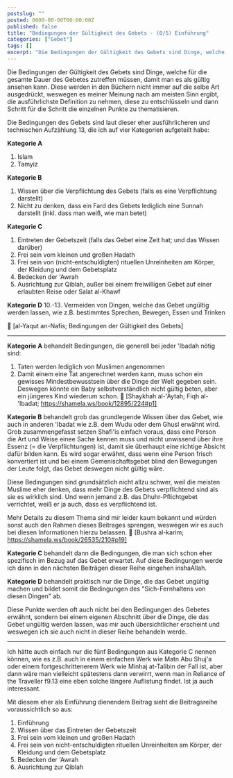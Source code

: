 ```yaml
---
postslug: ""
posted: 0000-00-00T00:00:00Z
published: false
title: "Bedingungen der Gültigkeit des Gebets - (0/5) Einführung"
categories: ["Gebet"]
tags: []
excerpt: "Die Bedingungen der Gültigkeit des Gebets sind Dinge, welche für die gesamte Dauer des Gebetes zutr..."
---
```


Die Bedingungen der Gültigkeit des Gebets sind Dinge, welche für die gesamte Dauer des Gebetes zutreffen müssen, damit man es als gültig ansehen kann. Diese werden in den Büchern nicht immer auf die selbe Art ausgedrückt, weswegen es meiner Meinung nach am meisten Sinn ergibt, die ausführlichste Definition zu nehmen, diese zu entschlüsseln und dann Schritt für die Schritt die einzelnen Punkte zu thematisieren.

Die Bedingungen des Gebets sind laut dieser eher ausführlicheren und technischen Aufzählung 13, die ich auf vier Kategorien aufgeteilt habe:

**Kategorie A**

1. Islam
2. Tamyiz

**Kategorie B**

1. Wissen über die Verpflichtung des Gebets (falls es eine Verpflichtung darstellt)
2. Nicht zu denken, dass ein Fard des Gebets lediglich eine Sunnah darstellt (inkl. dass man weiß, wie man betet)

**Kategorie C**

1. Eintreten der Gebetszeit (falls das Gebet eine Zeit hat; und das Wissen darüber)
2. Frei sein vom kleinen und großen Hadath
3. Frei sein von (nicht-entschuldigten) rituellen Unreinheiten am Körper, der Kleidung und dem Gebetsplatz
4. Bedecken der 'Awrah
5. Ausrichtung zur Qiblah, außer bei einem freiwilligen Gebet auf einer erlaubten Reise oder Salat al-Khawf

**Kategorie D**
10.-13\. Vermeiden von Dingen, welche das Gebet ungültig werden lassen, wie z.B. bestimmtes Sprechen, Bewegen, Essen und Trinken

:green_book: [al-Yaqut an-Nafis; Bedingungen der Gültigkeit des Gebets]

* * *

**Kategorie A** behandelt Bedingungen, die generell bei jeder 'Ibadah nötig sind:

1. Taten werden lediglich von Muslimen angenommen
2. Damit einem eine Tat angerechnet werden kann, muss schon ein gewisses Mindestbewusstsein über die Dinge der Welt gegeben sein. Deswegen könnte ein Baby selbstverständlich nicht gültig beten, aber ein jüngeres Kind wiederum schon.
    :green_book: [Shaykhah al-'Aytah; Fiqh al-'Ibadat; https://shamela.ws/book/12895/224#p1]

**Kategorie B** behandelt grob das grundlegende Wissen über das Gebet, wie auch in anderen 'Ibadat wie z.B. dem Wudu oder dem Ghusl erwähnt wird.
Grob zusammengefasst setzen Shafi'is einfach voraus, dass eine Person die Art und Weise einee Sache kennen muss und nicht unwissend über ihre Essenz (= die Verpflichtungen) ist, damit sie überhaupt eine richtige Absicht dafür bilden kann. Es wird sogar erwähnt, dass wenn eine Person frisch konvertiert ist und bei einem Gemenischaftsgebet blind den Bewegungen der Leute folgt, das Gebet deswegen nicht gültig wäre.

Diese Bedingungen sind grundsätzlich nicht allzu schwer, weil die meisten Muslime eher denken, dass mehr Dinge des Gebets verpflichtend sind als sie es wirklich sind. Und wenn jemand z.B. das Dhuhr-Pflichtgebet verrichtet, weiß er ja auch, dass es verpflichtend ist.

Mehr Details zu diesem Thema sind mir leider kaum bekannt und würden sonst auch den Rahmen dieses Beitrages sprengen, weswegen wir es auch bei diesen Informationen hierzu belassen.
:green_book: [Bushra al-karim; https://shamela.ws/book/26535/210#p19]

**Kategorie C** behandelt dann die Bedingungen, die man sich schon eher spezifisch im Bezug auf das Gebet erwartet. Auf diese Bedingungen werde ich dann in den nächsten Beiträgen dieser Reihe eingehen inshaAllah.

**Kategorie D** behandelt praktisch nur die Dinge, die das Gebet ungültig machen und bildet somit die Bedingungen des "Sich-Fernhaltens von diesen Dingen" ab.

Diese Punkte werden oft auch nicht bei den Bedingungen des Gebetes erwähnt, sondern bei einem eigenen Abschnitt über die Dinge, die das Gebet ungültig werden lassen, was mir auch übersichtlicher erscheint und weswegen ich sie auch nicht in dieser Reihe behandeln werde.

* * *

Ich hätte auch einfach nur die fünf Bedingungen aus Kategorie C nennen können, wie es z.B. auch in einem einfachen Werk wie Matn Abu Shuj'a oder einem fortgeschrittenerem Werk wie Minhaj at-Talibin der Fall ist, aber dann wäre man vielleicht spätestens dann verwirrt, wenn man in Reliance of the Traveller f9.13 eine eben solche längere Auflistung findet. Ist ja auch interessant.

Mit diesem eher als Einführung dienendem Beitrag sieht die Beitragsreihe voraussichtlich so aus:

1. Einführung
2. Wissen über das Eintreten der Gebetszeit
3. Frei sein vom kleinen und großen Hadath
4. Frei sein von nicht-entschuldigten rituellen Unreinheiten am Körper, der Kleidung und dem Gebetsplatz
5. Bedecken der 'Awrah
6. Ausrichtung zur Qiblah